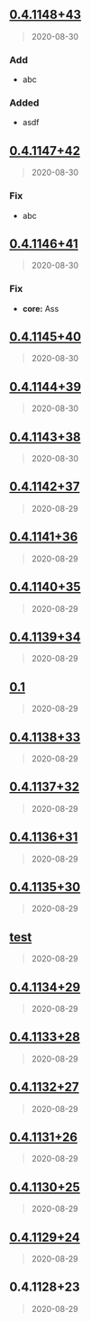 
<a name="0.4.1148+43"></a>
## [0.4.1148+43](https://github.com/jascodes/fa/compare/0.4.1147+42...0.4.1148+43)

> 2020-08-30

### Add

* abc

### Added

* asdf


<a name="0.4.1147+42"></a>
## [0.4.1147+42](https://github.com/jascodes/fa/compare/0.4.1146+41...0.4.1147+42)

> 2020-08-30

### Fix

* abc


<a name="0.4.1146+41"></a>
## [0.4.1146+41](https://github.com/jascodes/fa/compare/0.4.1145+40...0.4.1146+41)

> 2020-08-30

### Fix

* **core:** Ass


<a name="0.4.1145+40"></a>
## [0.4.1145+40](https://github.com/jascodes/fa/compare/0.4.1144+39...0.4.1145+40)

> 2020-08-30


<a name="0.4.1144+39"></a>
## [0.4.1144+39](https://github.com/jascodes/fa/compare/0.4.1143+38...0.4.1144+39)

> 2020-08-30


<a name="0.4.1143+38"></a>
## [0.4.1143+38](https://github.com/jascodes/fa/compare/0.4.1142+37...0.4.1143+38)

> 2020-08-30


<a name="0.4.1142+37"></a>
## [0.4.1142+37](https://github.com/jascodes/fa/compare/0.4.1141+36...0.4.1142+37)

> 2020-08-29


<a name="0.4.1141+36"></a>
## [0.4.1141+36](https://github.com/jascodes/fa/compare/0.4.1140+35...0.4.1141+36)

> 2020-08-29


<a name="0.4.1140+35"></a>
## [0.4.1140+35](https://github.com/jascodes/fa/compare/0.4.1139+34...0.4.1140+35)

> 2020-08-29


<a name="0.4.1139+34"></a>
## [0.4.1139+34](https://github.com/jascodes/fa/compare/0.1...0.4.1139+34)

> 2020-08-29


<a name="0.1"></a>
## [0.1](https://github.com/jascodes/fa/compare/0.4.1138+33...0.1)

> 2020-08-29


<a name="0.4.1138+33"></a>
## [0.4.1138+33](https://github.com/jascodes/fa/compare/0.4.1137+32...0.4.1138+33)

> 2020-08-29


<a name="0.4.1137+32"></a>
## [0.4.1137+32](https://github.com/jascodes/fa/compare/0.4.1136+31...0.4.1137+32)

> 2020-08-29


<a name="0.4.1136+31"></a>
## [0.4.1136+31](https://github.com/jascodes/fa/compare/0.4.1135+30...0.4.1136+31)

> 2020-08-29


<a name="0.4.1135+30"></a>
## [0.4.1135+30](https://github.com/jascodes/fa/compare/test...0.4.1135+30)

> 2020-08-29


<a name="test"></a>
## [test](https://github.com/jascodes/fa/compare/0.4.1134+29...test)

> 2020-08-29


<a name="0.4.1134+29"></a>
## [0.4.1134+29](https://github.com/jascodes/fa/compare/0.4.1133+28...0.4.1134+29)

> 2020-08-29


<a name="0.4.1133+28"></a>
## [0.4.1133+28](https://github.com/jascodes/fa/compare/0.4.1132+27...0.4.1133+28)

> 2020-08-29


<a name="0.4.1132+27"></a>
## [0.4.1132+27](https://github.com/jascodes/fa/compare/0.4.1131+26...0.4.1132+27)

> 2020-08-29


<a name="0.4.1131+26"></a>
## [0.4.1131+26](https://github.com/jascodes/fa/compare/0.4.1130+25...0.4.1131+26)

> 2020-08-29


<a name="0.4.1130+25"></a>
## [0.4.1130+25](https://github.com/jascodes/fa/compare/0.4.1129+24...0.4.1130+25)

> 2020-08-29


<a name="0.4.1129+24"></a>
## [0.4.1129+24](https://github.com/jascodes/fa/compare/0.4.1128+23...0.4.1129+24)

> 2020-08-29


<a name="0.4.1128+23"></a>
## 0.4.1128+23

> 2020-08-29

